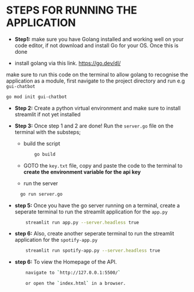 # STEPS FOR RUNNING THE APPLICATION

* **Step1:** make sure you have Golang installed and working well on your code editor, if not download and install Go for your OS. Once this is done
 - install golang via this link.  https://go.dev/dl/

make sure to run this code on the terminal to allow golang to recognise the application as a module, first navigate to the project directory and run e.g `gui-chatbot`

```bash
go mod init gui-chatbot
```

* **Step 2:** Create a python virtual environment and make sure to install streamlit if not yet installed
  
* **Step 3:** Once step 1 and 2 are done! Run the `server.go` file on the terminal with the substeps;

  * build the script

    ```bash
        go build
    ```

  * GOTO the `key.txt` file, copy and paste the code to the terminal to **create the environment variable for the api key**

  * run the server

  ```bash
    go run server.go
  ```

* **step 5:** Once you have the go server running on a terminal, create a seperate terminal to run the streamlit application for the `app.py`

    ```bash
        streamlit run app.py --server.headless true
    ```

* **step 6:** Also, create another seperate terminal to run the streamlit application for the `spotify-app.py`

    ```bash
        streamlit run spotify-app.py --server.headless true
    ```

* **step 6:** To view the Homepage of the API.

    ```bash
        navigate to `http://127.0.0.1:5500/`

        or open the `index.html` in a browser.
    ```
